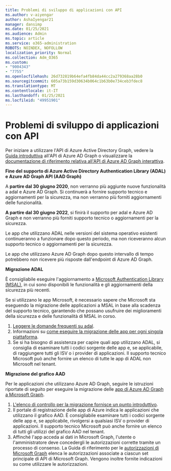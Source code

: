 ```yaml
---
title: Problemi di sviluppo di applicazioni con API
ms.author: v-aiyengar
author: AshaIyengar21
manager: dansimp
ms.date: 01/25/2021
ms.audience: Admin
ms.topic: article
ms.service: o365-administration
ROBOTS: NOINDEX, NOFOLLOW
localization_priority: Normal
ms.collection: Adm_O365
ms.custom:
- "9004343"
- "7755"
ms.openlocfilehash: 26d732819b64efa4fb84da44cc2a279368aa28b0
ms.sourcegitcommit: 605a73b159d30634b064c1b63b0e734ceb3fdec8
ms.translationtype: MT
ms.contentlocale: it-IT
ms.lasthandoff: 01/25/2021
ms.locfileid: "49951901"
---
```

# <a name="issues-developing-applications-with-apis"></a>Problemi di sviluppo di applicazioni con API

Per iniziare a utilizzare l'API di Azure Active Directory Graph, vedere la [Guida introduttiva](https://docs.microsoft.com/azure/active-directory/develop/microsoft-graph-intro) all'API di Azure AD Graph o visualizzare la [documentazione di riferimento relativa all'API di Azure AD Graph interattiva](https://docs.microsoft.com/previous-versions/azure/ad/graph/api/api-catalog).

**Fine del supporto di Azure Active Directory Authentication Library (ADAL) e Azure AD Graph API (AAD Graph)**

A **partire dal 30 giugno 2020**, non verranno più aggiunte nuove funzionalità a adal e Azure AD Graph. Si continuerà a fornire supporto tecnico e aggiornamenti per la sicurezza, ma non verranno più forniti aggiornamenti delle funzionalità.

**A partire dal 30 giugno 2022**, si finirà il supporto per adal e Azure AD Graph e non verranno più forniti supporto tecnico o aggiornamenti per la sicurezza.

Le app che utilizzano ADAL nelle versioni del sistema operativo esistenti continueranno a funzionare dopo questo periodo, ma non riceveranno alcun supporto tecnico o aggiornamenti per la sicurezza.

Le app che utilizzano Azure AD Graph dopo questo intervallo di tempo potrebbero non ricevere più risposte dall'endpoint di Azure AD Graph.

**Migrazione ADAL**

È consigliabile eseguire l'aggiornamento a [Microsoft Authentication Library (MSAL)](https://docs.microsoft.com/azure/active-directory/develop/v2-overview), in cui sono disponibili le funzionalità e gli aggiornamenti della sicurezza più recenti.

Se si utilizzano le app Microsoft, è necessario sapere che Microsoft sta eseguendo la migrazione delle applicazioni a MSAL in base alla scadenza del supporto tecnico, garantendo che possano usufruire dei miglioramenti della sicurezza e delle funzionalità di MSAL in corso.

1. [Leggere le domande frequenti su adal](https://docs.microsoft.com/azure/active-directory/develop/msal-migration#frequently-asked-questions-faq).
1. Informazioni su [come eseguire la migrazione delle app per ogni singola piattaforma](https://docs.microsoft.com/azure/active-directory/develop/msal-migration#frequently-asked-questions-faq).
1. Se si ha bisogno di assistenza per capire quali app utilizzano ADAL, si consiglia di esaminare tutti i codici sorgente delle app e, se applicabile, di raggiungere tutti gli ISV o i provider di applicazioni. Il supporto tecnico Microsoft può anche fornire un elenco di tutte le app di ADAL non Microsoft nel tenant.

**Migrazione del grafico AAD**

Per le applicazioni che utilizzano Azure AD Graph, seguire le istruzioni riportate di seguito per eseguire la migrazione delle [app di Azure AD Graph a Microsoft Graph](https://docs.microsoft.com/graph/migrate-azure-ad-graph-overview?view=graph-rest-1.0&preserve-view=true).

1. [L'elenco di controllo per la migrazione fornisce un punto introduttivo](https://docs.microsoft.com/graph/migrate-azure-ad-graph-planning-checklist). 
1. Il portale di registrazione delle app di Azure indica le applicazioni che utilizzano il grafico AAD. È consigliabile esaminare tutti i codici sorgente delle app e, se applicabile, rivolgersi a qualsiasi ISV o provider di applicazioni. Il supporto tecnico Microsoft può anche fornire un elenco di tutti gli utilizzi del grafico AAD nel tenant.
1. Affinché l'app acceda ai dati in Microsoft Graph, l'utente o l'amministratore deve concedergli le autorizzazioni corrette tramite un processo di consenso. La Guida di riferimento per le [autorizzazioni di Microsoft Graph](https://docs.microsoft.com/graph/permissions-reference?context=graph%2Fapi%2Fbeta&view=graph-rest-beta&preserve-view=true) elenca le autorizzazioni associate a ciascun set principale di API di Microsoft Graph. Vengono inoltre fornite indicazioni su come utilizzare le autorizzazioni.
